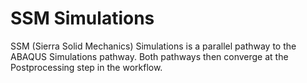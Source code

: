 # SSM Simulations

SSM (Sierra Solid Mechanics) Simulations is a parallel pathway to the
ABAQUS Simulations pathway.  Both pathways then converge at the Postprocessing
step in the workflow.




